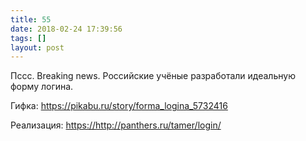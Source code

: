 ```yaml
---
title: 55
date: 2018-02-24 17:39:56
tags: []
layout: post
---
```


Пссс. Breaking news. Российские учёные разработали идеальную форму логина.

Гифка:
<https://pikabu.ru/story/forma_logina_5732416>

Реализация:
<https://http://panthers.ru/tamer/login/>
